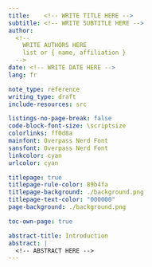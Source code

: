 ```yaml
---
title:    <!-- WRITE TITLE HERE -->
subtitle: <!-- WRITE SUBTITLE HERE -->
author: 
  <!--
    WRITE AUTHORS HERE
    list or { name, affiliation }
  -->
date: <!-- WRITE DATE HERE -->
lang: fr

note_type: reference
writing_type: draft
include-resources: src

listings-no-page-break: false
code-block-font-size: \scriptsize
colorlinks: ff0d8a
mainfont: Overpass Nerd Font
sansfont: Overpass Nerd Font
linkcolor: cyan
urlcolor: cyan

titlepage: true
titlepage-rule-color: 89b4fa
titlepage-background: ./background.png
titlepage-text-color: "000000"
page-background: ./background.png

toc-own-page: true

abstract-title: Introduction
abstract: |
  <!-- ABSTRACT HERE -->
---
```


<!-- WRITE CONTENT -->

